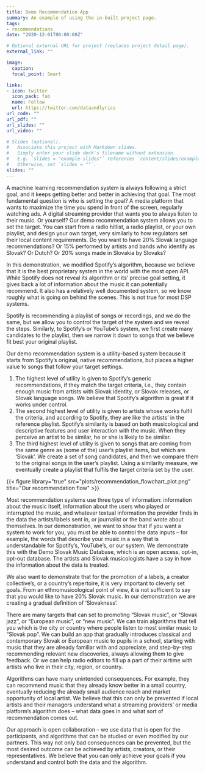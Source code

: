 ```yaml
---
title: Demo Recommendation App
summary: An example of using the in-built project page.
tags:
- recommendations
date: "2020-12-01T00:00:00Z"

# Optional external URL for project (replaces project detail page).
external_link: ""

image:
  caption: 
  focal_point: Smart

links:
- icon: twitter
  icon_pack: fab
  name: Follow
  url: https://twitter.com/dataandlyrics
url_code: ""
url_pdf: ""
url_slides: ""
url_video: ""

# Slides (optional).
#   Associate this project with Markdown slides.
#   Simply enter your slide deck's filename without extension.
#   E.g. `slides = "example-slides"` references `content/slides/example-slides.md`.
#   Otherwise, set `slides = ""`.
slides: ""
---
```


A machine learning recommendation system is always following a strict goal, and it keeps getting better and better in achieving that goal. The most fundamental question is who is setting the goal?  A media platform that wants to maximize the time you spend in front of the screen, regularly watching ads.  A digital streaming provider that wants you to always listen to their music.  Or yourself?
Our demo recommendation system allows you to set the target.  You can start from a radio hitlist, a radio playlist, or your own playlist, and design your own target, very similarly to how regulators set their local content requirements.  Do you want to have 20% Slovak language recommendations?  Or 15% performed by artists and bands who identify as Slovak? Or Dutch? Or 20% songs made in Slovakia by Slovaks?

In this demonstration, we modified Spotify’s algorithm, because we believe that it is the best proprietary system in the world with the most open API. While Spotify does not reveal its algorithm or its’ precise goal setting, it gives back a lot of information about the music it can potentially recommend. It also has a relatively well documented system, so we know roughly what is going on behind the scenes.  This is not true for most DSP systems.

Spotify is recommending a playlist of songs or recordings, and we do the same, but we allow you to control the target of the system and we reveal the steps.  Similarly, to Spotify’s or YouTube’s system, we first create many candidates to the playlist, then we narrow it down to songs that we believe fit best your original playlist.

Our demo recommendation system is a utility-based system because it starts from Spotify’s original, native recommendations, but places a higher value to songs that follow your target settings.

1.	The highest level of utility is given to Spotify’s generic recommendations, if they match the target criteria, i.e., they contain enough music from artists with Slovak identity, or Slovak releases, or Slovak language songs.  We believe that Spotify’s algorithm is great if it works under control. 
2.	The second highest level of utility is given to artists whose works fulfil the criteria, and according to Spotify, they are like the artists’ in the reference playlist. Spotify’s similarity is based on both musicological and descriptive features and user interaction with the music.  When they perceive an artist to be similar, he or she is likely to be similar.
3.	The third highest level of utility is given to songs that are coming from the same genre as (some of the) user’s playlist items, but which are ‘Slovak’.
We create a set of song candidates, and then we compare them to the original songs in the user’s playlist. Using a similarity measure, we eventually create a playlist that fulfils the target criteria set by the user.

{{< figure library="true" src="plots/recommendation_flowchart_plot.png" title="Our recommendation flow" >}}

Most recommendation systems use three type of information: information about the music itself, information about the users who played or interrupted the music, and whatever textual information the provider finds in the data the artists/labels sent in, or journalist or the band wrote about themselves. In our demonstration, we want to show that if you want a system to work for you, you must be able to control the data inputs – for example, the words that describe your music in a way that is understandable for Spotify’s, YouTube’s, or our system.  We demonstrate this with the Demo Slovak Music Database, which is an open access, opt-in, opt-out database. The artists and Slovak musicologists have a say in how the information about the data is treated.

We also want to demonstrate that for the promotion of a labels, a creator collective’s, or a country’s repertoire, it is very important to cleverly set goals. From an ethnomusicological point of view, it is not sufficient to say that you would like to have 20% Slovak music. In our demonstration we are creating a gradual definition of ‘Slovakness’.

There are many targets that can set to promoting “Slovak music”, or “Slovak jazz”, or “European music”, or “new music”.  We can train algorithms that tell you which is the city or country where people listen to most similar music to “Slovak pop”.  We can build an app that gradually introduces classical and contemporary Slovak or European music to pupils in a school, starting with music that they are already familiar with and appreciate, and step-by-step recommending relevant new discoveries, always allowing them to give feedback. Or we can help radio editors to fill up a part of their airtime with artists who live in their city, region, or country.

Algorithms can have many unintended consequences.  For example, they can recommend music that they already know better in a small country, eventually reducing the already small audience reach and market opportunity of local artist. We believe that this can only be prevented if local artists and their managers understand what a streaming providers’ or media platform’s algorithm does – what data goes in and what sort of recommendation comes out.

Our approach is open collaboration – we use data that is open for the participants, and algorithms that can be studied or even modified by our partners.  This way not only bad consequences can be prevented, but the most desired outcome can be achieved by artists, creators, or their representatives. We believe that you can only achieve your goals if you understand and control both the data and the algorithm. 

